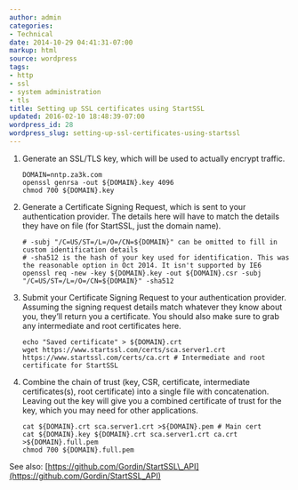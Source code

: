 ```yaml
---
author: admin
categories:
- Technical
date: 2014-10-29 04:41:31-07:00
markup: html
source: wordpress
tags:
- http
- ssl
- system administration
- tls
title: Setting up SSL certificates using StartSSL
updated: 2016-02-10 18:48:39-07:00
wordpress_id: 28
wordpress_slug: setting-up-ssl-certificates-using-startssl
---
```

1.  Generate an SSL/TLS key, which will be used to actually encrypt traffic.
    
    ```
    DOMAIN=nntp.za3k.com
    openssl genrsa -out ${DOMAIN}.key 4096
    chmod 700 ${DOMAIN}.key
    ```
    
2.  Generate a Certificate Signing Request, which is sent to your authentication provider. The details here will have to match the details they have on file (for StartSSL, just the domain name).
    
    ```
    # -subj "/C=US/ST=/L=/O=/CN=${DOMAIN}" can be omitted to fill in custom identification details
    # -sha512 is the hash of your key used for identification. This was the reasonable option in Oct 2014. It isn't supported by IE6
    openssl req -new -key ${DOMAIN}.key -out ${DOMAIN}.csr -subj "/C=US/ST=/L=/O=/CN=${DOMAIN}" -sha512
    ```
    
3.  Submit your Certificate Signing Request to your authentication provider. Assuming the signing request details match whatever they know about you, they’ll return you a certificate. You should also make sure to grab any intermediate and root certificates here.
    
    ```
    echo "Saved certificate" > ${DOMAIN}.crt
    wget https://www.startssl.com/certs/sca.server1.crt https://www.startssl.com/certs/ca.crt # Intermediate and root certificate for StartSSL
    ```
    
4.  Combine the chain of trust (key, CSR, certificate, intermediate certificates(s), root certificate) into a single file with concatenation. Leaving out the key will give you a combined certificate of trust for the key, which you may need for other applications.
    
    ```
    cat ${DOMAIN}.crt sca.server1.crt >${DOMAIN}.pem # Main cert
    cat ${DOMAIN}.key ${DOMAIN}.crt sca.server1.crt ca.crt >${DOMAIN}.full.pem
    chmod 700 ${DOMAIN}.full.pem
    ```
    

See also: [https://github.com/Gordin/StartSSL\_API](https://github.com/Gordin/StartSSL_API)
